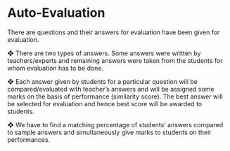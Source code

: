 # Auto-Evaluation
There are questions and their answers for evaluation have been given for evaluation.

❖ There are two types of answers. Some answers were written by teachers/experts
and remaining answers were taken from the students for whom evaluation has to be
done.

❖ Each answer given by students for a particular question will be compared/evaluated
with teacher’s answers and will be assigned some marks on the basis of
performance (similarity score). The best answer will be selected for evaluation and
hence best score will be awarded to students.

❖ We have to find a matching percentage of students’ answers compared to sample
answers and simultaneously give marks to students on their performances.

